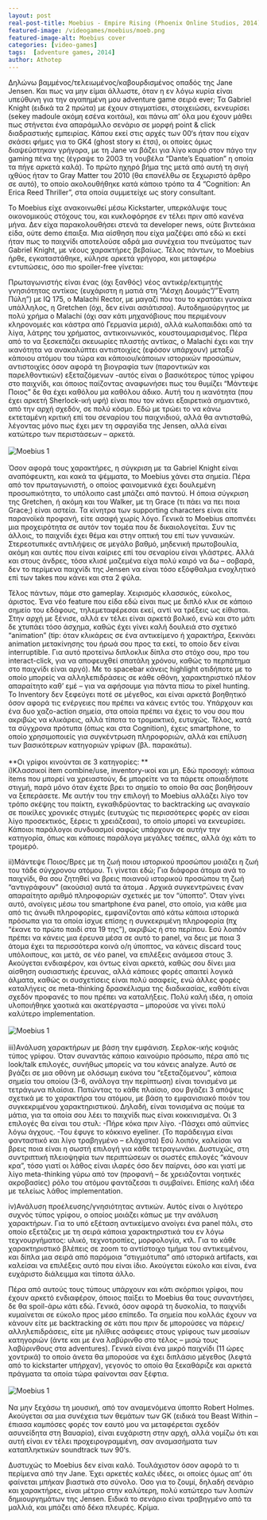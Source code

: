 ```yaml
---
layout: post
real-post-title: Moebius - Empire Rising (Phoenix Online Studios, 2014) 
featured-image: /videogames/moebius/moeb.png
featured-image-alt: Moebius cover
categories: [video-games]
tags:  [adventure games, 2014]
author: Athotep
---
```


Δηλώνω βαμμένος/τελειωμένος/καβουρδισμένος οπαδός της Jane Jensen. Και πως να μην είμαι άλλωστε, όταν η εν λόγω κυρία είναι υπεύθυνη για την αγαπημένη μου adventure game σειρά ever; Τα Gabriel Knight (ειδικά τα 2 πρώτα) με έχουν στιγματίσει, στοιχειώσει, εκνευρίσει (sekey madoule ακόμη εσένα κοιτάω), και πάνω απ’ όλα μου έχουν μάθει πως στήνεται ένα απαράμιλλο σενάριο σε μορφή point & click διαδραστικής εμπειρίας. Κάπου εκεί στις αρχές των 00‘s ήταν που είχαν σκάσει φήμες για το GK4 (ghost story κι έτσι), οι οποίες όμως διαψεύστηκαν γρήγορα, με τη Jane να βάζει για λίγο καιρό στον πάγο την gaming πένα της (έγραψε το 2003 τη νουβέλα “Dante’s Equation” η οποία τα πήγε αρκετά καλά). Το πρώτο ηχηρό βήμα της μετά από αυτή τη σιγή ιχθύος ήταν το Gray Matter του 2010 (θα επανέλθω σε ξεχωριστό άρθρο σε αυτό), το οποίο ακολουθήθηκε κατά κάποιο τρόπο τα 4 “Cognition: An Erica Reed Thriller”, στα οποία συμμετείχε ως story consultant.

To Moebius είχε ανακοινωθεί μέσω Kickstarter, υπερκάλυψε τους οικονομικούς στόχους του, και κυκλοφόρησε εν τέλει πριν από κανένα μήνα. Δεν είχα παρακολουθήσει στενά τα developer news, ούτε βιντεάκια είδα, ούτε demo έπαιξα. Μια αίσθηση που είχα μαζέψει από εδώ κι εκεί ήταν πως το παιχνίδι αποτελούσε αδρά μια συνέχεια του πνεύματος των Gabriel Knight, με νέους χαρακτήρες βεβαίως. Τέλος πάντων, το Moebius ήρθε, εγκαταστάθηκε, κύλησε αρκετά γρήγορα, και μεταφέρω εντυπώσεις, όσο πιο spoiler-free γίνεται:

Πρωταγωνιστής είναι ένας (όχι ξανθός) νέος αντικέρ/εκτιμητής γνησιότητας αντίκας (ευχάριστη η ματιά στη “Λέσχη Δουμάς”/”Ένατη Πύλη”) με IQ 175, ο Malachi Rector, με μαγαζί που του το κρατάει γυναίκα υπάλληλος, η Gretchen (όχι, δεν είναι ασιάτισσα). Αυτοδημιούργητος με πολύ χρήμα ο Malachi (όχι σαν κάτι μηχανόβιους που περιμένουν κληρονομιές και κάστρα από Γερμανία μεριά), αλλά κωλοπαιδάκι από τα λίγα, λάτρης του χρήματος, αντικοινωνικός, κουστουμαρισμένος. Πέρα από το να ξεσκεπάζει σκευωρίες πλαστής αντίκας, ο Malachi έχει και την ικανότητα να ανακαλύπτει αντιστοιχίες (εφόσον υπάρχουν) μεταξύ κάποιου ατόμου του τώρα και κάποιου/κάποιων ιστορικών προσώπων, αντιστοιχίες όσον αφορά τη βιογραφία των (παροντικών και παρελθοντικών) εξεταζόμενων -αυτός είναι ο βασικότερος τύπος γρίφου στο παιχνίδι, και όποιος παίζοντας αναφωνήσει πως του θυμίζει “Μάντεψε Ποιος” δε θα έχει καθόλου μα καθόλου άδικο. Αυτή του η ικανότητα (που έχει αρκετή Sherlock-ική υφή) είναι που τον κάνει εξαιρετικά σημαντικό, από την αρχή σχεδόν, σε πολύ κόσμο. Εδώ με τρώει το να κάνω εκτεταμένη κριτική επί του σεναρίου του παιχνιδιού, αλλά θα αντισταθώ, λέγοντας μόνο πως έχει μεν τη σφραγίδα της Jensen, αλλά είναι κατώτερο των περιστάσεων – αρκετά.  
<br>
![Moebius 1](/assets/images/videogames/moebius/moebius1.png)  
<br>
Όσον αφορά τους χαρακτήρες, η σύγκριση με τα Gabriel Knight είναι αναπόφευκτη, και κακά τα ψέμματα, το Moebius χάνει στα σημεία. Πέρα από τον πρωταγωνιστή, ο οποίος φαινομενικά έχει δουλεμένη προσωπικότητα, το υπόλοιπο cast μπάζει από παντού. Η όποια σύγκριση της Gretchen, ή ακόμη και του Walker, με τη Grace (τι πάει να πει ποια Grace;) είναι αστεία. Τα κίνητρα των supporting characters είναι είτε παρανοϊκά προφανή, είτε ασαφή χωρίς λόγο. Γενικά το Moebius αποπνέει μια προχειρότητα σε αυτόν τον τομέα που δε δικαιολογείται. Συν τις άλλοις, το παιχνίδι έχει θέμα και στην οπτική του επί των γυναικών. Στερεοτυπικές αντιλήψεις σε μεγάλο βαθμό, μηδενική πρωτοβουλία, ακόμη και αυτές που είναι καίριες επί του σεναρίου είναι γλάστρες. Αλλά και στους άνδρες, τόσα κλισέ μαζεμένα είχα πολύ καιρό να δω – σοβαρά, δεν το περίμενα παιχνίδι της Jensen να είναι τόσο εξόφθαλμα ενοχλητικό επί των takes που κάνει και στα 2 φύλα.

Τέλος πάντων, πάμε στο gameplay. Χειρισμός κλασσικός, εύκολος, άριστος. Ένα νέο feature που είδα εδώ είναι πως με διπλό κλικ σε κάποιο σημείο του εδάφους, τηλεμεταφέρεσαι εκεί, αντί να τρέξεις ως είθισται. Στην αρχή με ξένισε, αλλά εν τέλει είναι αρκετά βολικό, ενώ και στο μάτι δε χτυπάει τόσο άσχημα, καθώς έχει γίνει καλή δουλειά στο σχετικό “animation” (tip: όταν κλικάρεις σε ένα αντικείμενο ή χαρακτήρα, ξεκινάει animation μετακίνησης του ήρωά σου προς τα εκεί, το οποίο δεν είναι interruptible. Για αυτό προτείνω διπλοκλικ δίπλα στο στόχο σου, προ του interact-click, για να αποφευχθεί σπατάλη χρόνου, καθώς το περπάτημα στο παιχνίδι είναι αργό). Με το spacebar κάνεις highlight οτιδήποτε με το οποίο μπορείς να αλληλεπιδράσεις σε κάθε οθόνη, χαρακτηριστικό πλέον απαραίτητο καθ’ εμέ – για να αφήσουμε για πάντα πίσω το pixel hunting. Το Inventory δεν ξεφεύγει ποτέ σε μέγεθος, και είναι αρκετά βοηθητικό όσον αφορά τις ενέργειες που πρέπει να κάνεις εντός του. Υπάρχουν και ένα δυο χαζο-action σημεία, στα οποία πρέπει να έχεις το νου σου που ακριβώς να κλικάρεις, αλλά τίποτα το τρομακτικό, ευτυχώς. Τέλος, κατά τα σύγχρονα πρότυπα (όπως και στα Cognition), έχεις smartphone, το οποίο χρησιμοποιείς για συγκέντρωση πληροφοριών, αλλά και επίλυση των βασικότερων κατηγοριών γρίφων (βλ. παρακάτω).  
<br>
**Οι γρίφοι κινούνται σε 3 κατηγορίες: ** 
<br>
i)Κλασσικοί item combine/use, inventory-ικοί και μη. Εδώ προσοχή: κάποια items που μπορεί να χρειαστούν, δε μπορείτε να τα πάρετε οποιαδήποτε στιγμή, παρά μόνο όταν έχετε βρει το σημείο το οποίο θα σας βοηθήσουν να ξεπεράσετε. Με αυτήν του την επιλογή το Moebius αλλάζει λίγο τον τρόπο σκέψης του παίκτη, εγκαθιδρύοντας το backtracking ως αναγκαίο σε ποικίλες χρονικές στιγμές (ευτυχώς τις περισσότερες φορές αν είσαι λίγο προσεκτικός, ξέρεις τι χρειάζεσαι), το οποίο μπορεί να εκνευρίσει. Κάποιοι παράλογοι συνδυασμοί σαφώς υπάρχουν σε αυτήν την κατηγορία, όπως και κάποιες παράλογα μεγάλες τσέπες, αλλά όχι κάτι το τρομερό.

ii)Μάντεψε Ποιος/Βρες με τη ζωή ποιου ιστορικού προσώπου μοιάζει η ζωή του τάδε σύγχρονου ατόμου. Τι γίνεται εδώ; Για διάφορα άτομα ανά το παιχνίδι, θα σου ζητηθεί να βρεις ποιανού ιστορικού προσώπου τη ζωή “αντιγράφουν” (ακούσια) αυτά τα άτομα . Αρχικά συγκεντρώνεις έναν απαραίτητο αριθμό πληροφοριών σχετικές με τον “ύποπτο”. Όταν γίνει αυτό, ανοίγεις μέσω του smartphone ένα panel, στο οποίο, για κάθε μια από τις άνωθι πληροφορίες, εμφανίζονται από κάτω κάποια ιστορικά πρόσωπα για τα οποία ίσχυε επίσης η συγκεκριμένη πληροφορία (πχ “έκανε το πρώτο παιδί στα 19 της”), ακριβώς ή στο περίπου. Εσύ λοιπόν πρέπει να κάνεις μια έρευνα μέσα σε αυτό το panel, να δεις με ποια 3 άτομα έχει τα περισσότερα κοινά ο/η ύποπτος, να κάνεις discard τους υπόλοιπους, και μετά, σε νέο panel, να επιλέξεις ανάμεσα στους 3. Ακούγεται ενδιαφέρον, και όντως είναι αρκετά, καθώς σου δίνει μια αίσθηση ουσιαστικής έρευνας, αλλά κάποιες φορές απαιτεί λογικά άλματα, καθώς οι συσχετίσεις είναι πολύ ασαφείς, ενώ άλλες φορές καταλήγεις σε meta-thinking δρασκέλισμα της διαδικασίας, καθότι είναι σχεδόν προφανές το που πρέπει να καταλήξεις. Πολύ καλή ιδέα, η οποία υλοποιήθηκε χαοτικά και ακατέργαστα – μπορούσε να γίνει πολύ καλύτερο implementation.  
<br>
![Moebius 1](/assets/images/videogames/moebius/guesswho.png)  
<br>
iii)Ανάλυση χαρακτήρων με βάση την εμφάνιση. Σερλοκ-ικής κοψιάς τύπος γρίφου. Όταν συναντάς κάποιο καινούριο πρόσωπο, πέρα από τις look/talk επιλογές, συνήθως μπορείς να του κάνεις analyze. Αυτό σε βγάζει σε μια οθόνη με ολόσωμη εικόνα του “εξεταζόμενου”, κάποια σημεία του οποίου (3-6, ανάλογα την περίπτωση) είναι τονισμένα με τετράγωνα πλαίσια. Πατώντας το κάθε πλαίσιο, σου βγάζει 3 απόψεις σχετικά με το χαρακτήρα του ατόμου, με βάση το εμφανισιακό ποιόν του συγκεκριμένου χαρακτηριστικού. Δηλαδή, είναι τονισμένα ας πούμε τα μάτια, για τα οποία σου λέει το παιχνίδι πως είναι κοκκινισμένα. Οι 3 επιλογές θα είναι του στυλ: -Πήρε κόκα πριν λίγο. -Πάσχει από αϋπνίες λόγω άγχους. -Του έφυγε το κόκκινο eyeliner. (Το παράδειγμα είναι φανταστικό και λίγο τραβηγμένο – ελάχιστα) Εσύ λοιπόν, καλείσαι να βρεις ποια είναι η σωστή επιλογή για κάθε τετραγωνάκι. Δυστυχώς, στη συντριπτική πλειοψηφία των περιπτώσεων οι σωστές επιλογές “κάνουν κρα”, τόσο γιατί οι λάθος είναι ιλαρές όσο δεν παίρνει, όσο και γιατί με λίγο meta-thinking γύρω από τον (προφανή – δε χρειάζονται νοητικές ακροβασίες) ρόλο του ατόμου φαντάζεσαι τι συμβαίνει. Επίσης καλή ιδέα με τελείως λάθος implementation.

iv)Ανάλυση προέλευσης/γνησιότητας αντικών. Αυτός είναι ο λιγότερο συχνός τύπος γρίφου, ο οποίος μοιάζει κάπως με την ανάλυση χαρακτήρων. Για το υπό εξέταση αντικείμενο ανοίγει ένα panel πάλι, στο οποίο εξετάζεις με τη σειρά κάποια χαρακτηριστικά του εν λόγω τεχνουργήματος: υλικό, τεχνοτροπίες, μορφολογία, κτλ. Για το κάθε χαρακτηριστικό βλέπεις σε zoom το αντίστοιχο τμήμα του αντικειμένου, και δίπλα μια σειρά από παρόμοια “στιγμιότυπα” από ιστορικά artifacts, και καλείσαι να επιλέξεις αυτό που είναι ίδιο. Ακούγεται εύκολο και είναι, ένα ευχάριστο διάλειμμα και τίποτα άλλο.

Πέρα από αυτούς τους τύπους υπάρχουν και κάτι σκόρπιοι γρίφοι, που έχουν αρκετό ενδιαφέρον, όποιος παίξει το Moebius θα τους συναντήσει, δε θα spoil-άρω κάτι εδώ. Γενικά, όσον αφορά τη δυσκολία, το παιχνίδι κυμαίνεται σε εύκολο προς μέσο επίπεδο. Τα σημεία που κολλάς έχουν να κάνουν είτε με backtracking σε κάτι που πριν δε μπορούσες να πάρεις/αλληλεπιδράσεις, είτε με ηλίθιες ασάφειες στους γρίφους των μεσαίων κατηγοριών (άντε και με ένα λαβύρινθο στο τέλος – μισώ τους λαβύρινθους στα adventures). Γενικά είναι ένα μικρό παιχνίδι (11 ώρες χοντρικά) το οποίο άνετα θα μπορούσε να έχει διπλάσιο μέγεθος (λεφτά από το kickstarter υπήρχαν), γεγονός το οποίο θα ξεκαθάριζε και αρκετά πράγματα τα οποία τώρα φαίνονται σαν ξέφτια.  
<br>
![Moebius 1](/assets/images/videogames/moebius/teleport.png)  
<br>
Να μην ξεχάσω τη μουσική, από τον αναμενόμενα ύποπτο Robert Holmes. Ακούγεται σα μια συνέχεια των θεμάτων των GK (ειδικά του Beast Within – έπιασα καμπόσες φορές τον εαυτό μου να μεταφέρεται σχεδόν ασυνείδητα στη Βαυαρία), είναι ευχάριστη στην αρχή, αλλά νομίζω ότι και αυτή είναι εν τέλει προχειρογραμμένη, σαν αναμασήματα των καταπληκτικών soundtrack των 90‘s.

Δυστυχώς το Moebius δεν είναι καλό. Τουλάχιστον όσον αφορά το τι περίμενα από την Jane. Έχει αρκετές καλές ιδέες, οι οποίες όμως απ’ ότι φαίνεται μπήκαν βιαστικά στο σύνολο. Όσο για το ζουμί, δηλαδή σενάριο και χαρακτήρες, είναι μέτριο στην καλύτερη, πολύ κατώτερο των λοιπών δημιουργημάτων της Jensen. Ειδικά το σενάριο είναι τραβηγμένο από τα μαλλιά, και μπάζει από δέκα πλευρές. Κρίμα.